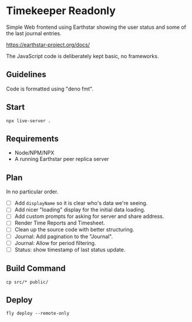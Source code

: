 # Timekeeper Readonly

Simple Web frontend using Earthstar showing the user status and some of the last journal entries.

<https://earthstar-project.org/docs/>

The JavaScript code is deliberately kept basic, no frameworks.

## Guidelines

Code is formatted using "deno fmt".

## Start

    npx live-server .

## Requirements

- Node/NPM/NPX
- A running Earthstar peer replica server

## Plan

In no particular order.

- [ ] Add `displayName` so it is clear who's data we're seeing.
- [ ] Add nicer "loading" display for the initial data loading.
- [ ] Add custom prompts for asking for server and share address.
- [ ] Render Time Reports and Timesheet.
- [ ] Clean up the source code with better structuring.
- [ ] Journal: Add pagination to the "Journal".
- [ ] Journal: Allow for period filtering.
- [ ] Status: show timestamp of last status update.

## Build Command

    cp src/* public/

## Deploy

    fly deploy --remote-only

